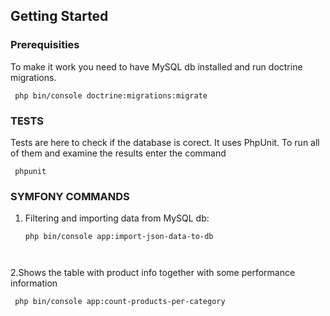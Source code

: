 <!-- GETTING STARTED -->
## Getting Started

### Prerequisities
 To make it work you need to have MySQL db installed and run doctrine migrations.
  
   ```
    php bin/console doctrine:migrations:migrate
  ```
### TESTS

Tests are here to check if the database is corect. It uses PhpUnit. To run all of them and examine the results enter the command
  ```
   phpunit
  ```

### SYMFONY COMMANDS

1. Filtering and importing data from MySQL db:
   ```
   php bin/console app:import-json-data-to-db
  
  
  2.Shows the table with product info together with some performance information
   ```
    php bin/console app:count-products-per-category
   ```

